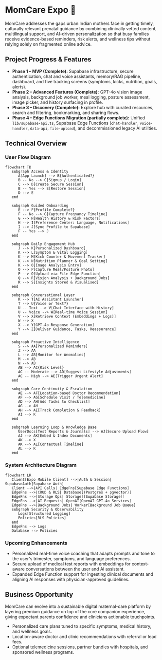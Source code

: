 # MomCare Expo 👋

MomCare addresses the gaps urban Indian mothers face in getting timely, culturally relevant prenatal guidance by combining clinically vetted content, multilingual support, and AI-driven personalization so that busy families receive evidence-based reminders, risk alerts, and wellness tips without relying solely on fragmented online advice.

## Project Progress & Features

- **Phase 1 – MVP (Complete):** Supabase infrastructure, secure authentication, chat and voice assistants, memory/RAG pipeline, dashboard, and five tracking screens (symptoms, kicks, nutrition, goals, alerts).
- **Phase 2 – Advanced Features (Complete):** GPT-4o vision image analysis, background job worker, meal logging, posture assessment, image picker, and history surfacing in profile.
- **Phase 3 – Discovery (Complete):** Explore hub with curated resources, search and filtering, bookmarking, and sharing flows.
- **Phase 4 – Edge Functions Migration (partially complete):** Unified `lib/supabase-api.ts`, Supabase Edge Functions (`chat-handler`, `voice-handler`, `data-api`, `file-upload`), and decommissioned legacy AI utilities.

## Technical Overview

### User Flow Diagram

```mermaid
flowchart TD
   subgraph Access & Identity
      A[App Launch] --> B{Authenticated?}
      B -- No --> C[Signup / Login]
      C --> D[Create Secure Session]
      B -- Yes --> E[Restore Session]
      D --> E
   end

   subgraph Guided Onboarding
      E --> F{Profile Complete?}
      F -- No --> G[Capture Pregnancy Timeline]
      G --> H[Health History & Risk Factors]
      H --> I[Preference Center: Language, Notifications]
      I --> J[Sync Profile to Supabase]
      F -- Yes --> J
   end

   subgraph Daily Engagement Hub
      J --> K[Personalized Dashboard]
      K --> L[Symptom & Vital Logging]
      K --> M[Kick Counter & Movement Tracker]
      K --> N[Nutrition Planner & Goal Setting]
      K --> O[Image Analysis Entry]
      O --> P[Capture Meal/Posture Photo]
      P --> Q[Upload via File Edge Function]
      Q --> R[Vision Analysis + Background Jobs]
      R --> S[Insights Stored & Visualised]
   end

   subgraph Conversational Layer
      K --> T[AI Assistant Launcher]
      T --> U{Voice or Text?}
      U -- Text --> V[Chat Interface with History]
      U -- Voice --> W[Real-time Voice Session]
      V --> X[Retrieve Context (Embeddings + Logs)]
      W --> X
      X --> Y[GPT-4o Response Generation]
      Y --> Z[Deliver Guidance, Tasks, Reassurance]
   end

   subgraph Proactive Intelligence
      S --> AA[Personalized Reminders]
      Z --> AA
      L --> AB[Monitor for Anomalies]
      M --> AB
      N --> AB
      AB --> AC{Risk Level}
      AC -- Moderate --> AD[Suggest Lifestyle Adjustments]
      AC -- High --> AE[Trigger Urgent Alert]
   end

   subgraph Care Continuity & Escalation
      AE --> AF[Location-based Doctor Recommendation]
      AF --> AG[Schedule Visit / Telemedicine]
      AD --> AH[Add Tasks to Checklist]
      AG --> AH
      AH --> AI[Track Completion & Feedback]
      AI --> K
   end

   subgraph Learning Loop & Knowledge Base
      UserDocs[Test Reports & Journals] --> AJ[Secure Upload Flow]
      AJ --> AK[Embed & Index Documents]
      AK --> X
      AK --> AL[Contextual Timeline]
      AL --> K
   end
```

### System Architecture Diagram

```mermaid
flowchart LR
   Client[Expo Mobile Client] -->|Auth & Session| SupabaseAuth[Supabase Auth]
   Client -->|API Calls| EdgeFns[Supabase Edge Functions]
   EdgeFns -->|CRUD & RLS| Database[(Postgres + pgvector)]
   EdgeFns -->|Storage Ops| Storage[[Supabase Storage]]
   EdgeFns -->|AI Requests| OpenAI[OpenAI GPT-4o Services]
   EdgeFns -->|Background Jobs| Worker[Background Job Queue]
   subgraph Security & Observability
      Logs[Structured Logging]
      Policies[RLS Policies]
   end
   EdgeFns --> Logs
   Database --> Policies
```

### Upcoming Enhancements

- Personalized real-time voice coaching that adapts prompts and tone to the user's trimester, symptoms, and language preferences.
- Secure upload of medical test reports with embeddings for context-aware conversations between the user and AI assistant.
- Expanded Edge Function support for ingesting clinical documents and aligning AI responses with physician-approved guidelines.

## Business Opportunity

MomCare can evolve into a sustainable digital maternal-care platform by layering premium guidance on top of the core companion experience, giving expectant parents confidence and clinicians actionable touchpoints.

- Personalized care plans tuned to specific symptoms, medical history, and wellness goals.
- Location-aware doctor and clinic recommendations with referral or lead fees.
- Optional telemedicine sessions, partner bundles with hospitals, and sponsored wellness programs.

